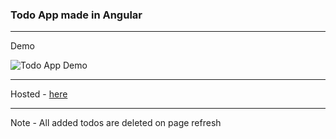 ### Todo App made in Angular
___
Demo  

![Todo App Demo](https://github.com/baijudodhia/todo-ng/blob/master/readme/demo.gif)
___
Hosted - [here](https://baijudodhia.github.io/todo-ng/)
___
Note - All added todos are deleted on page refresh
